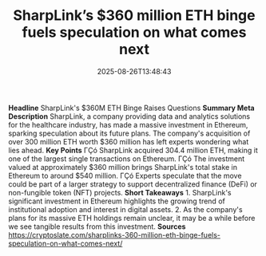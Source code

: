 ﻿---
title: "SharpLink’s $360 million ETH binge fuels speculation on what comes next"
date: "2025-08-26T13:48:43"
category: "Markets"
summary: ""
slug: "sharplinks 360 million eth binge fuels speculation on what c"
source_urls:
  - "https://cryptoslate.com/sharplinks-360-million-eth-binge-fuels-speculation-on-what-comes-next/"
seo:
  title: "SharpLink’s $360 million ETH binge fuels speculation on what comes next | Hash n Hedge"
  description: ""
  keywords: ["news", "markets", "brief"]
---
**Headline** SharpLink's $360M ETH Binge Raises Questions  **Summary Meta Description** SharpLink, a company providing data and analytics solutions for the healthcare industry, has made a massive investment in Ethereum, sparking speculation about its future plans. The company's acquisition of over 300 million ETH worth $360 million has left experts wondering what lies ahead.  **Key Points**  ΓÇó SharpLink acquired 304.4 million ETH, making it one of the largest single transactions on Ethereum. ΓÇó The investment valued at approximately $360 million brings SharpLink's total stake in Ethereum to around $540 million. ΓÇó Experts speculate that the move could be part of a larger strategy to support decentralized finance (DeFi) or non-fungible token (NFT) projects.  **Short Takeaways**  1. SharpLink's significant investment in Ethereum highlights the growing trend of institutional adoption and interest in digital assets. 2. As the company's plans for its massive ETH holdings remain unclear, it may be a while before we see tangible results from this investment.  **Sources** https://cryptoslate.com/sharplinks-360-million-eth-binge-fuels-speculation-on-what-comes-next/ 
